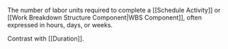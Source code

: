 The number of labor units required to complete a [[Schedule Activity]] or [[Work Breakdown Structure Component|WBS Component]], often expressed in hours, days, or weeks.

Contrast with [[Duration]].